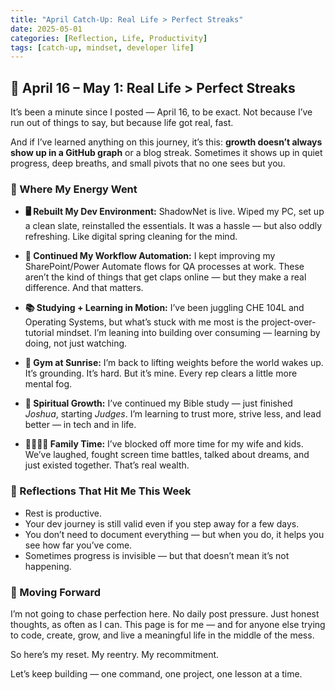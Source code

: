 ```yaml
---
title: "April Catch-Up: Real Life > Perfect Streaks"
date: 2025-05-01
categories: [Reflection, Life, Productivity]
tags: [catch-up, mindset, developer life]
---
```


## 📅 April 16 – May 1: Real Life > Perfect Streaks

It’s been a minute since I posted — April 16, to be exact. Not because I’ve run out of things to say, but because life got real, fast.

And if I’ve learned anything on this journey, it’s this: **growth doesn’t always show up in a GitHub graph** or a blog streak. Sometimes it shows up in quiet progress, deep breaths, and small pivots that no one sees but you.

### 🧠 Where My Energy Went

- **🖥️ Rebuilt My Dev Environment:** ShadowNet is live. Wiped my PC, set up a clean slate, reinstalled the essentials. It was a hassle — but also oddly refreshing. Like digital spring cleaning for the mind.
  
- **🔧 Continued My Workflow Automation:** I kept improving my SharePoint/Power Automate flows for QA processes at work. These aren’t the kind of things that get claps online — but they make a real difference. And that matters.

- **📚 Studying + Learning in Motion:** I’ve been juggling CHE 104L and Operating Systems, but what’s stuck with me most is the project-over-tutorial mindset. I’m leaning into building over consuming — learning by doing, not just watching.

- **💪 Gym at Sunrise:** I’m back to lifting weights before the world wakes up. It’s grounding. It’s hard. But it’s mine. Every rep clears a little more mental fog.

- **📖 Spiritual Growth:** I’ve continued my Bible study — just finished *Joshua*, starting *Judges*. I’m learning to trust more, strive less, and lead better — in tech and in life.

- **👨‍👩‍👧‍👦 Family Time:** I’ve blocked off more time for my wife and kids. We’ve laughed, fought screen time battles, talked about dreams, and just existed together. That’s real wealth.

### 💬 Reflections That Hit Me This Week

- Rest is productive.
- Your dev journey is still valid even if you step away for a few days.
- You don’t need to document everything — but when you do, it helps you see how far you’ve come.
- Sometimes progress is invisible — but that doesn’t mean it’s not happening.

### 🔁 Moving Forward

I’m not going to chase perfection here. No daily post pressure. Just honest thoughts, as often as I can. This page is for me — and for anyone else trying to code, create, grow, and live a meaningful life in the middle of the mess.

So here’s my reset. My reentry. My recommitment.

Let’s keep building — one command, one project, one lesson at a time.
